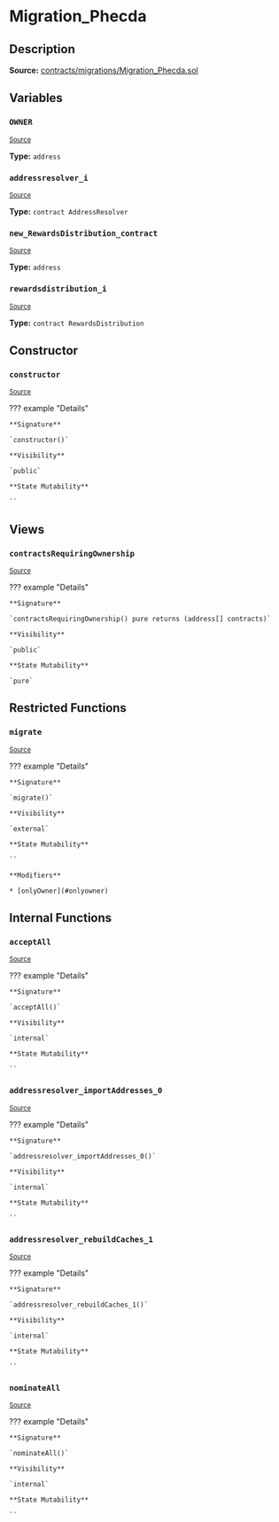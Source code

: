 # Migration_Phecda

## Description

**Source:** [contracts/migrations/Migration_Phecda.sol](https://github.com/Synthetixio/synthetix/tree/v2.96.1/contracts/migrations/Migration_Phecda.sol)

## Variables

### `OWNER`

<sub>[Source](https://github.com/Synthetixio/synthetix/tree/v2.96.1/contracts/migrations/Migration_Phecda.sol#L15)</sub>

**Type:** `address`

### `addressresolver_i`

<sub>[Source](https://github.com/Synthetixio/synthetix/tree/v2.96.1/contracts/migrations/Migration_Phecda.sol#L22)</sub>

**Type:** `contract AddressResolver`

### `new_RewardsDistribution_contract`

<sub>[Source](https://github.com/Synthetixio/synthetix/tree/v2.96.1/contracts/migrations/Migration_Phecda.sol#L32)</sub>

**Type:** `address`

### `rewardsdistribution_i`

<sub>[Source](https://github.com/Synthetixio/synthetix/tree/v2.96.1/contracts/migrations/Migration_Phecda.sol#L24)</sub>

**Type:** `contract RewardsDistribution`

## Constructor

### `constructor`

<sub>[Source](https://github.com/Synthetixio/synthetix/tree/v2.96.1/contracts/migrations/Migration_Phecda.sol#L34)</sub>

??? example "Details"

    **Signature**

    `constructor()`

    **Visibility**

    `public`

    **State Mutability**

    ``

## Views

### `contractsRequiringOwnership`

<sub>[Source](https://github.com/Synthetixio/synthetix/tree/v2.96.1/contracts/migrations/Migration_Phecda.sol#L36)</sub>

??? example "Details"

    **Signature**

    `contractsRequiringOwnership() pure returns (address[] contracts)`

    **Visibility**

    `public`

    **State Mutability**

    `pure`

## Restricted Functions

### `migrate`

<sub>[Source](https://github.com/Synthetixio/synthetix/tree/v2.96.1/contracts/migrations/Migration_Phecda.sol#L42)</sub>

??? example "Details"

    **Signature**

    `migrate()`

    **Visibility**

    `external`

    **State Mutability**

    ``

    **Modifiers**

    * [onlyOwner](#onlyowner)

## Internal Functions

### `acceptAll`

<sub>[Source](https://github.com/Synthetixio/synthetix/tree/v2.96.1/contracts/migrations/Migration_Phecda.sol#L60)</sub>

??? example "Details"

    **Signature**

    `acceptAll()`

    **Visibility**

    `internal`

    **State Mutability**

    ``

### `addressresolver_importAddresses_0`

<sub>[Source](https://github.com/Synthetixio/synthetix/tree/v2.96.1/contracts/migrations/Migration_Phecda.sol#L74)</sub>

??? example "Details"

    **Signature**

    `addressresolver_importAddresses_0()`

    **Visibility**

    `internal`

    **State Mutability**

    ``

### `addressresolver_rebuildCaches_1`

<sub>[Source](https://github.com/Synthetixio/synthetix/tree/v2.96.1/contracts/migrations/Migration_Phecda.sol#L85)</sub>

??? example "Details"

    **Signature**

    `addressresolver_rebuildCaches_1()`

    **Visibility**

    `internal`

    **State Mutability**

    ``

### `nominateAll`

<sub>[Source](https://github.com/Synthetixio/synthetix/tree/v2.96.1/contracts/migrations/Migration_Phecda.sol#L67)</sub>

??? example "Details"

    **Signature**

    `nominateAll()`

    **Visibility**

    `internal`

    **State Mutability**

    ``
